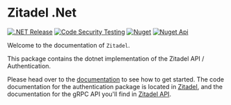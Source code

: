 # Zitadel .Net

[![.NET Release](https://github.com/zitadel/zitadel-net/actions/workflows/dotnet-release.yml/badge.svg)](https://github.com/zitadel/zitadel-net/actions/workflows/dotnet-release.yml)
[![Code Security Testing](https://github.com/zitadel/zitadel-net/actions/workflows/security-analysis.yml/badge.svg)](https://github.com/zitadel/zitadel-net/actions/workflows/security-analysis.yml)
[![Nuget](https://img.shields.io/nuget/v/Zitadel)](https://www.nuget.org/packages/Zitadel/)
[![Nuget Api](https://img.shields.io/nuget/v/Zitadel.Api)](https://www.nuget.org/packages/Zitadel.Api/)

Welcome to the documentation of `Zitadel`.

This package contains the dotnet implementation of the Zitadel API / Authentication.

Please head over to the [documentation](./docs/overview.md) to see how to get started.
The code documentation for the authentication package is located in [Zitadel](./zitadel/index.md),
and the documentation for the gRPC API you'll find in [Zitadel API](./zitadel-api/index.md).
